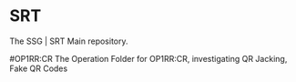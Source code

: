 # SRT
The SSG | SRT Main repository. 

#OP1RR:CR 
The Operation Folder for OP1RR:CR, investigating QR Jacking, Fake QR Codes

